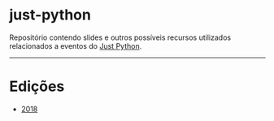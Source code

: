 just-python
===========

Repositório contendo slides e outros possíveis recursos utilizados relacionados a eventos do [Just Python](https://justpython.style/).

------------------------------------------------------------------------

# Edições

- [2018](2018/README.md)
